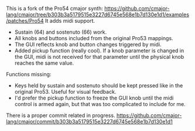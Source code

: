 This is a fork of the Pro54 cmajor synth: https://github.com/cmajor-lang/cmajor/tree/b303b3a5179515e3227d6745e568e1b7d130e1d1/examples/patches/Pro54
It adds midi support.

- Sustain (64) and sostenuto (66) work.
- All knobs and buttons included from the original Pro53 mappings.
- The GUI reflects knob and button changes triggered by midi.
- Added pickup function (really cool). If a knob parameter is changed in the GUI, midi is not received for that parameter until the physical knob reaches the same value.

Functions missing:
- Keys held by sustain and sostenuto should be kept pressed like in the original Pro53. Useful for visual feedback.
- I'd prefer the pickup function to freeze the GUI knob until the midi control is armed again, but that was too complicated to include for me.

There is a proper commit related in progress.
https://github.com/cmajor-lang/cmajor/commit/b303b3a5179515e3227d6745e568e1b7d130e1d1

